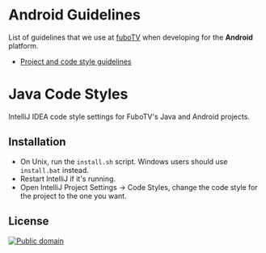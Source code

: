 Android Guidelines
==================

List of guidelines that we use at [fuboTV](https://www.fubo.tv/) when developing for the __Android__ platform. 

* [Project and code style guidelines](project_and_code_guidelines.md)

Java Code Styles
================

IntelliJ IDEA code style settings for FuboTV's Java and Android projects.


Installation
------------

 * On Unix, run the `install.sh` script. Windows users should use `install.bat` instead.
 * Restart IntelliJ if it's running.
 * Open IntelliJ Project Settings -> Code Styles, change the code style for the
   project to the one you want.


License
-------

[![Public domain](https://licensebuttons.net/p/zero/1.0/88x31.png)](https://creativecommons.org/publicdomain/zero/1.0/legalcode)
